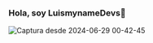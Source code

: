###                                       Hola, soy LuismynameDevs👋
![Captura desde 2024-06-29 00-42-45](https://github.com/Luismyname/luismyname/assets/147148986/e4929a4a-0922-4959-9b7b-31c965a16c88)


<!--
**Luismyname/luismyname** is a ✨ _special_ ✨ repository because its `README.md` (this file) appears on your GitHub profile.

Here are some ideas to get you started:

- 🔭 I’m currently working on ...
- 🌱 I’m currently learning ...
- 👯 I’m looking to collaborate on ...
- 🤔 I’m looking for help with ...
- 💬 Ask me about ...
- 📫 How to reach me: ...
- 😄 Pronouns: ...
- ⚡ Fun fact: ...
-->
